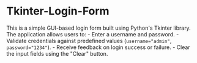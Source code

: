 # Tkinter-Login-Form
This is a simple GUI-based login form built using Python's Tkinter library. The application allows users to: - Enter a username and password. - Validate credentials against predefined values (`username="admin"`, `password="1234"`). - Receive feedback on login success or failure. - Clear the input fields using the "Clear" button.
